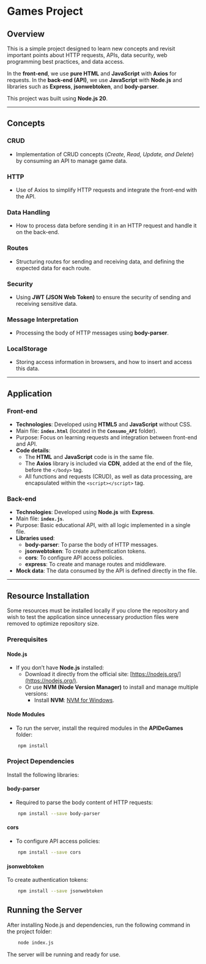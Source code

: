 # Games Project

## Overview
This is a simple project designed to learn new concepts and revisit important points about HTTP requests, APIs, data security, web programming best practices, and data access.

In the **front-end**, we use **pure HTML** and **JavaScript** with **Axios** for requests. In the **back-end (API)**, we use **JavaScript** with **Node.js** and libraries such as **Express**, **jsonwebtoken**, and **body-parser**.

This project was built using **Node.js 20**.

---

## Concepts

### **CRUD**
- Implementation of CRUD concepts (*Create, Read, Update, and Delete*) by consuming an API to manage game data.

### **HTTP**
- Use of Axios to simplify HTTP requests and integrate the front-end with the API.

### **Data Handling**
- How to process data before sending it in an HTTP request and handle it on the back-end.

### **Routes**
- Structuring routes for sending and receiving data, and defining the expected data for each route.

### **Security**
- Using **JWT (JSON Web Token)** to ensure the security of sending and receiving sensitive data.

### **Message Interpretation**
- Processing the body of HTTP messages using **body-parser**.

### **LocalStorage**
- Storing access information in browsers, and how to insert and access this data.

---

## Application

### Front-end
- **Technologies**: Developed using **HTML5** and **JavaScript** without CSS.
- Main file: **`index.html`** (located in the **`Consumo_API`** folder).
- Purpose: Focus on learning requests and integration between front-end and API.
- **Code details**:
  - The **HTML** and **JavaScript** code is in the same file.
  - The **Axios** library is included via **CDN**, added at the end of the file, before the `</body>` tag.
  - All functions and requests (CRUD), as well as data processing, are encapsulated within the `<script></script>` tag.

### Back-end
- **Technologies**: Developed using **Node.js** with **Express**.
- Main file: **`index.js`**.
- Purpose: Basic educational API, with all logic implemented in a single file.
- **Libraries used**:
  - **body-parser**: To parse the body of HTTP messages.
  - **jsonwebtoken**: To create authentication tokens.
  - **cors**: To configure API access policies.
  - **express**: To create and manage routes and middleware.
- **Mock data**: The data consumed by the API is defined directly in the file.

---

## Resource Installation

Some resources must be installed locally if you clone the repository and wish to test the application since unnecessary production files were removed to optimize repository size.

### Prerequisites

#### **Node.js**
- If you don’t have **Node.js** installed:
  - Download it directly from the official site: [https://nodejs.org/](https://nodejs.org/).
  - Or use **NVM (Node Version Manager)** to install and manage multiple versions:
    - Install **NVM**: [NVM for Windows](https://github.com/coreybutler/nvm-windows).

#### **Node Modules**
- To run the server, install the required modules in the **APIDeGames** folder:
```bash
    npm install
```

### Project Dependencies
Install the following libraries:
#### **body-parser**
- Required to parse the body content of HTTP requests:
```bash
    npm install --save body-parser
```
#### **cors**
- To configure API access policies:
```bash
    npm install --save cors
```
#### **jsonwebtoken**
To create authentication tokens:
```bash
    npm install --save jsonwebtoken
```


## Running the Server
After installing Node.js and dependencies, run the following command in the project folder:
```bash
    node index.js
```

The server will be running and ready for use.


